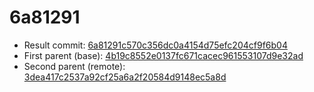 # 6a81291
- Result commit: [6a81291c570c356dc0a4154d75efc204cf9f6b04](https://github.com/MarlinFirmware/Marlin/commit/6a81291c570c356dc0a4154d75efc204cf9f6b04)
- First parent (base): [4b19c8552e0137fc671cacec961553107d9e32ad](https://github.com/MarlinFirmware/Marlin/commit/4b19c8552e0137fc671cacec961553107d9e32ad)
- Second parent (remote): [3dea417c2537a92cf25a6a2f20584d9148ec5a8d](https://github.com/MarlinFirmware/Marlin/commit/3dea417c2537a92cf25a6a2f20584d9148ec5a8d)

